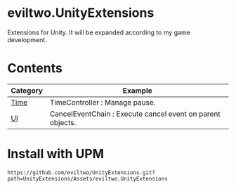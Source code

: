 # eviltwo.UnityExtensions
Extensions for Unity. It will be expanded according to my game development.

# Contents
|Category|Example|
|---|---|
|[Time](https://github.com/eviltwo/UnityExtensions/tree/main/UnityExtensions/Assets/eviltwo.UnityExtensions/Scripts/Runtime/Time)|TimeController : Manage pause.|
|[UI](https://github.com/eviltwo/UnityExtensions/tree/main/UnityExtensions/Assets/eviltwo.UnityExtensions/Scripts/Runtime/UI)|CancelEventChain : Execute cancel event on parent objects.|

# Install with UPM
```
https://github.com/eviltwo/UnityExtensions.git?path=UnityExtensions/Assets/eviltwo.UnityExtensions
```
